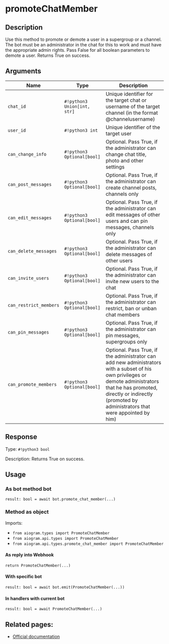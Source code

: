# promoteChatMember

## Description

Use this method to promote or demote a user in a supergroup or a channel. The bot must be an administrator in the chat for this to work and must have the appropriate admin rights. Pass False for all boolean parameters to demote a user. Returns True on success.


## Arguments

| Name | Type | Description |
| - | - | - |
| `chat_id` | `#!python3 Union[int, str]` | Unique identifier for the target chat or username of the target channel (in the format @channelusername) |
| `user_id` | `#!python3 int` | Unique identifier of the target user |
| `can_change_info` | `#!python3 Optional[bool]` | Optional. Pass True, if the administrator can change chat title, photo and other settings |
| `can_post_messages` | `#!python3 Optional[bool]` | Optional. Pass True, if the administrator can create channel posts, channels only |
| `can_edit_messages` | `#!python3 Optional[bool]` | Optional. Pass True, if the administrator can edit messages of other users and can pin messages, channels only |
| `can_delete_messages` | `#!python3 Optional[bool]` | Optional. Pass True, if the administrator can delete messages of other users |
| `can_invite_users` | `#!python3 Optional[bool]` | Optional. Pass True, if the administrator can invite new users to the chat |
| `can_restrict_members` | `#!python3 Optional[bool]` | Optional. Pass True, if the administrator can restrict, ban or unban chat members |
| `can_pin_messages` | `#!python3 Optional[bool]` | Optional. Pass True, if the administrator can pin messages, supergroups only |
| `can_promote_members` | `#!python3 Optional[bool]` | Optional. Pass True, if the administrator can add new administrators with a subset of his own privileges or demote administrators that he has promoted, directly or indirectly (promoted by administrators that were appointed by him) |



## Response

Type: `#!python3 bool`

Description: Returns True on success.


## Usage


### As bot method bot

```python3
result: bool = await bot.promote_chat_member(...)
```

### Method as object

Imports:

- `from aiogram.types import PromoteChatMember`
- `from aiogram.api.types import PromoteChatMember`
- `from aiogram.api.types.promote_chat_member import PromoteChatMember`

#### As reply into Webhook
```python3
return PromoteChatMember(...)
```

#### With specific bot
```python3
result: bool = await bot.emit(PromoteChatMember(...))
```

#### In handlers with current bot
```python3
result: bool = await PromoteChatMember(...)
```


## Related pages:

- [Official documentation](https://core.telegram.org/bots/api#promotechatmember)

